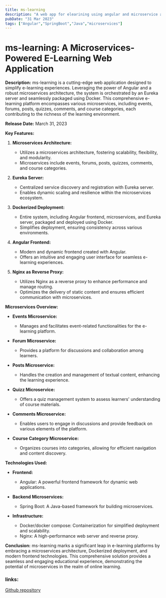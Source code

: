 ```yaml
---
title: ms-learning
description: "A web app for elearining using angular and microservice architecture powered by eureka server and docker "
pubDate: "31 Mar 2023"
tags: ["Angular","SpringBoot","Java","microservices"]
---
```


# ms-learning: A Microservices-Powered E-Learning Web Application

**Description:**
ms-learning is a cutting-edge web application designed to simplify e-learning experiences. Leveraging the power of Angular and a robust microservices architecture, the system is orchestrated by an Eureka server and seamlessly packaged using Docker. This comprehensive e-learning platform encompasses various microservices, including events, forums, posts, quizzes, comments, and course categories, each contributing to the richness of the learning environment.

**Release Date:**
March 31, 2023

**Key Features:**

1. **Microservices Architecture:**
   - Utilizes a microservices architecture, fostering scalability, flexibility, and modularity.
   - Microservices include events, forums, posts, quizzes, comments, and course categories.

2. **Eureka Server:**
   - Centralized service discovery and registration with Eureka server.
   - Enables dynamic scaling and resilience within the microservices ecosystem.

3. **Dockerized Deployment:**
   - Entire system, including Angular frontend, microservices, and Eureka server, packaged and deployed using Docker.
   - Simplifies deployment, ensuring consistency across various environments.

4. **Angular Frontend:**
   - Modern and dynamic frontend created with Angular.
   - Offers an intuitive and engaging user interface for seamless e-learning experiences.

5. **Nginx as Reverse Proxy:**
   - Utilizes Nginx as a reverse proxy to enhance performance and manage routing.
   - Optimizes the delivery of static content and ensures efficient communication with microservices.

**Microservices Overview:**

- **Events Microservice:**
  - Manages and facilitates event-related functionalities for the e-learning platform.

- **Forum Microservice:**
  - Provides a platform for discussions and collaboration among learners.

- **Posts Microservice:**
  - Handles the creation and management of textual content, enhancing the learning experience.

- **Quizz Microservice:**
  - Offers a quiz management system to assess learners' understanding of course materials.

- **Comments Microservice:**
  - Enables users to engage in discussions and provide feedback on various elements of the platform.

- **Course Category Microservice:**
  - Organizes courses into categories, allowing for efficient navigation and content discovery.

**Technologies Used:**
- **Frontend:**
  - Angular: A powerful frontend framework for dynamic web applications.

- **Backend Microservices:**
  - Spring Boot: A Java-based framework for building microservices.

- **Infrastructure:**
  - Docker/docker compose: Containerization for simplified deployment and scalability.
  - Nginx: A high-performance web server and reverse proxy.

**Conclusion:**
ms-learning marks a significant leap in e-learning platforms by embracing a microservices architecture, Dockerized deployment, and modern frontend technologies. This comprehensive solution provides a seamless and engaging educational experience, demonstrating the potential of microservices in the realm of online learning.

### links:
[Github repository](https://github.com/abdou6666/ms-learning)
